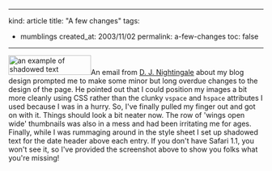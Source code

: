-----
kind: article
title: "A few changes"
tags:
- mumblings
created_at: 2003/11/02
permalink: a-few-changes
toc: false
-----

<p><img class="pixframesmall" src="http://www.rousette.org.uk/mt-static/blog/archives/images/textshadows.jpg" alt="an example of shadowed text" height="39" width="163" border="0"  />An email from <a href="http://cgi.synchrony.plus.com/blog/">D. J. Nightingale</a> about my blog design prompted me to make some minor but long overdue changes to the design of the page. He pointed out that I could position my images a bit more cleanly using CSS rather than the clunky <code>vspace</code> and <code>hspace</code> attributes I used because I was in a hurry. So, I've finally pulled my finger out and got on with it. Things should look a bit neater now. The row of 'wings open wide' thumbnails was also in a mess and had been irritating me for ages. Finally, while I was rummaging around in the style sheet I set up shadowed text for the date header above each entry. If you don't have Safari 1.1, you won't see it, so I've provided the screenshot above to show you folks what you're missing!</p>


